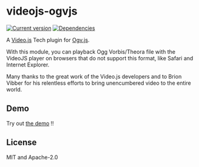 # videojs-ogvjs

[![Current version](https://img.shields.io/npm/v/videojs-ogvjs.svg)](https://www.npmjs.com/package/videojs-ogvjs) [![Dependencies](https://img.shields.io/versioneye/d/nodejs/videojs-ogvjs.svg)](https://www.versioneye.com/nodejs/videojs-ogvjs)

A [Video.js](https://www.videojs.com) Tech plugin for [Ogv.js](https://github.com/brion/ogv.js/).

With this module, you can playback Ogg Vorbis/Theora file with the VideoJS player on browsers that do not support this format, like Safari and Internet Explorer.

Many thanks to the great work of the Video.js developers and to Brion Vibber for his relentless efforts to bring unencumbered video to the entire world.

## Demo

Try out [the demo](https://cdn.rawgit.com/hartman/videojs-ogvjs/v1.1.0/example.html) !!

## License

MIT and Apache-2.0
